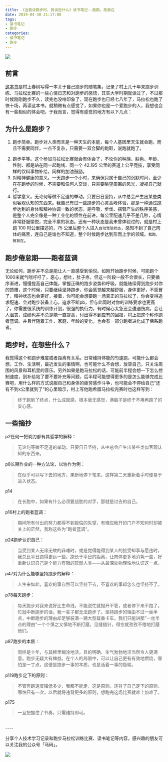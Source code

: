 ```yaml
---
title: 《当我谈跑步时，我谈些什么》读书笔记--我跑，故我在
date: 2019-04-30 21:17:08
tags:
- 读书笔记
- 跑步
categories:
- 读书笔记
- 跑步
---
```



![](http://liangjinggege.com/timg.jpeg)

## 前言

[这本书](https://book.douban.com/subject/3369600/)是村上春树写得一本关于自己跑步的随笔集，记录了村上几十年来跑步训练、马拉松比赛的一些心情日志和对跑步的感悟，其实大学时期就读过了，不过那时候刚刚跑步不久，读完也没啥印象了，现在跑步也已经七八年了，马拉松也跑了快十场，再读这本书，就稍微有点感觉了，如果你也是一个爱跑步的人，我想也会有一些相似的体会吧，于我而言，觉得有感觉的地方有以下几点：

## 为什么是跑步？
1. 跑步简单。跑步对人类而言是一种天生的本能，每个人基因里天生就会跑，而且不需要同伴，一点不复杂，只需要一双合脚的跑鞋，说跑就跑了。
<!--more-->

2. 跑步平等。这个参加马拉松比赛就会有体会了，不论你的种族、肤色、年龄、性别、都是站在同一起跑线、同一个 42.195 公里的赛道上公平竞技，享受同样的饮料事物补给，同样的加油鼓励。
3. 对精神健康的意义。一天跑步一个小时，来确保只属于自己的沉默时间，至少在在跑步的时候，不需要和任何人交谈，只需要眺望周围的风光，凝视自己就行。
4. 哲学意义。无论何等微不足道的举动，只要日日坚持，从中总会产生出某些类似客观认知的东西来。我自己有过一些跑步的心灵高峰体验，那是一种通过跑步达到的身体和精神协调一致的状态，是呼吸，步伐、摆臂产生的秩序美感，是整个人完全像是一种工业化的惯性在前进，每公里配速几乎不差几秒，心情非常舒服愉悦，完全不累的状态。还有一种状态是我未曾体验过的，就是村上跑 100 时公里描述的，75 公里后整个人进入`自动驾驶状态`，感知不到了自己肉体的痛苦，连自己是谁也不知道，整个时候跑步达到形而上学的领域。`我跑，故我在`。


## 跑步倦怠期——跑者蓝调

无论如何，跑步并不总是能让人一直感受到愉悦。如刚开始跑步时候，可能跑个1000米就气喘吁吁了，恶心，想吐，肚子疼，但这一阶段一般不会很长，只要循序渐进，慢慢提高自己体能，掌握正确的跑步姿势和呼吸，就能陆续得到跑步对你的馈赠，这个时候，只要继续坚持跑步，你会感觉越来越舒服，身体更好，不感冒了，精神状态也会更好，接着，你可能会想要跑一场真正的马拉松了，你会变得追求配速、会对跑步装备上心，追求不断pb，但与此同时对你的训练要求也更高了，你需要很系统的训练计划，很强的执行力，有时候心太急还会遭遇伤病，会让人沮丧，成绩也并不总是能一直提高，付出得不到应有的回报，村上把这个称作跑者蓝调。并且伴随着工作、家庭、年龄的变化，也会有一部分跑者进化成了佛系跑者。

## 跑步时，在想些什么？

我觉得这个和跑步难度或者距离有关系。日常维持体能的匀速跑，可能什么都会想，工作、生活啊，最近发生的事情啊，也可能什么不会想，放空自己，只关注周围的风景和耳机里的音乐。另外如果是跑马拉松的话，可能前半程会想一下怎么控制速度，到补给站了要不要补充等问题，后半程可能想得更多的是怎么能够完成比赛吧，用什么样的方式说服自己和身体的疲劳感作斗争，也可能会不停给自己“还有不到x公里就到了“的心里暗示，村上写他跑希腊马拉松完赛时也这样写到：

>终于跑到了终点，什么成就感，根本毫无感觉，满脑子是终于不用再跑了的安心感。

## 一些摘抄

p2任何一把剃刀都有其哲学的解释：
>无论何等微不足道的举动，只要日日坚持，从中总会产生出某些类似客观认知的东西来。

p8长期作业的一种方法论，以协作为例：
>在似乎可以写下去的地方，果断地停下笔来，这样第二天重新着手时便易于进入状态。

p14
>在长跑中，如果有什么必须要战胜的对手，那就是过去的自己。

p16村上的跑者蓝调：
>期间所有付出的努力都得不到报偿的失望，有理应敞开的门户不知何时却被关上的茫然，我称这些为”跑者蓝调“。

p24跑步认识自己：
>当受到某人无缘无故的非难时，或是觉得能得到某人的接受却事与愿违时，我总比平日跑得更远一些。跑长于平日的距离，让肉体更多地消耗一些，好重新认识自己是个能力有限的软弱人类——从最深处物理性地认识这一点。

p47对为什么能够坚持跑步的解释：
>人生来如此，喜欢的事自然可以坚持下去，不喜欢的事却怎么也坚持不了。

p78每天跑步：
>每天跑步对我来说好比生命线，不能说忙就抛开不管，或者停下来不跑了。忙就中断跑步的话，我一辈子都无法跑步了。坚持跑步的理由不过一丝半点，中断跑步的理由却足够装满一辆大型载重卡车。我们只能讲那”一丝半点的理由“一个个慎之又慎地不断打磨，见缝插针，得空就孜孜不倦地打磨他们。


p87跑步的本质：
>同样是十年，与其稀里糊涂地活，目的明确、生气勃勃地活当然令人更满意。跑步无疑大有裨益。在个人的局限中，可以让自己更有有效地燃烧，哪怕是一丁点，这便是跑步一事的本质，也是活着一事的隐喻。

p119跑步定下的原则：
>不管奔跑速度降低多少，我都不能走，这是原则。违背了自己定下的原则，哪怕只有一次，以后就将违背更多的原则，想跑完这场比赛就难上加难了。

p175
>一旦把握住了节奏，只需维持即可。

</br>
----

分享个人技术学习记录和跑步马拉松训练比赛、读书笔记等内容，感兴趣的朋友可以关注我的公众号「马码」。

![](http://liangjinggege.com/qrcode_for_gh_0be790c1f754_258.jpg)